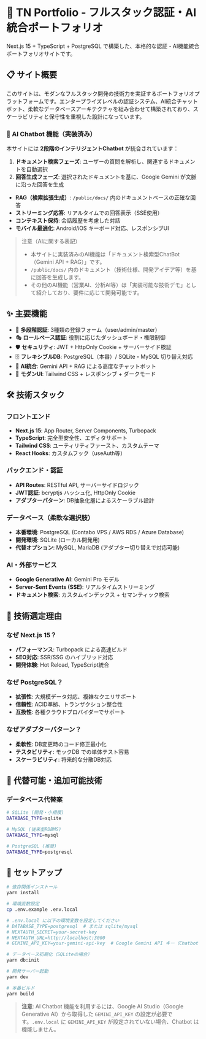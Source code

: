 # 🚀 TN Portfolio - フルスタック認証・AI統合ポートフォリオ

Next.js 15 + TypeScript + PostgreSQL で構築した、本格的な認証・AI機能統合ポートフォリオサイトです。

## 📋 サイト概要

このサイトは、モダンなフルスタック開発の技術力を実証するポートフォリオプラットフォームです。エンタープライズレベルの認証システム、AI統合チャットボット、柔軟なデータベースアーキテクチャを組み合わせて構築されており、スケーラビリティと保守性を重視した設計になっています。

### 🤖 AI Chatbot 機能（実装済み）

本サイトには **2段階のインテリジェントChatbot** が統合されています：

1. **ドキュメント検索フェーズ**: ユーザーの質問を解析し、関連するドキュメントを自動選択
2. **回答生成フェーズ**: 選択されたドキュメントを基に、Google Gemini が文脈に沿った回答を生成

- **RAG（検索拡張生成）**: `/public/docs/` 内のドキュメントベースの正確な回答
- **ストリーミング応答**: リアルタイムでの回答表示（SSE使用）
- **コンテキスト保持**: 会話履歴を考慮した対話
- **モバイル最適化**: Android/iOS キーボード対応、レスポンシブUI

> 注意（AIに関する表記）
>
> - 本サイトに実装済みのAI機能は「ドキュメント検索型ChatBot（Gemini API + RAG）」です。
> - `/public/docs/` 内のドキュメント（技術仕様、開発アイデア等）を基に回答を生成します。
> - その他のAI機能（営業AI、分析AI等）は「実装可能な技術デモ」として紹介しており、要件に応じて開発可能です。

## ✨ 主要機能

- 🔐 **多段階認証**: 3種類の登録フォーム（user/admin/master）
- 🎭 **ロールベース認証**: 役割に応じたダッシュボード・権限制御
- 🛡️ **セキュリティ**: JWT + HttpOnly Cookie + サーバーサイド検証
- 🗄️ **フレキシブルDB**: PostgreSQL（本番）/ SQLite・MySQL 切り替え対応
- 🤖 **AI統合**: Gemini API + RAG による高度なチャットボット
- 🎨 **モダンUI**: Tailwind CSS + レスポンシブ + ダークモード

## 🛠️ 技術スタック

### フロントエンド
- **Next.js 15**: App Router, Server Components, Turbopack
- **TypeScript**: 完全型安全性、エディタサポート
- **Tailwind CSS**: ユーティリティファースト、カスタムテーマ
- **React Hooks**: カスタムフック（useAuth等）

### バックエンド・認証
- **API Routes**: RESTful API, サーバーサイドロジック
- **JWT認証**: bcryptjs ハッシュ化, HttpOnly Cookie
- **アダプターパターン**: DB抽象化層によるスケーラブル設計

### データベース（柔軟な選択肢）
- **本番環境**: PostgreSQL (Contabo VPS / AWS RDS / Azure Database)
- **開発環境**: SQLite (ローカル開発用)
- **代替オプション**: MySQL, MariaDB (アダプター切り替えで対応可能)

### AI・外部サービス
- **Google Generative AI**: Gemini Pro モデル
- **Server-Sent Events (SSE)**: リアルタイムストリーミング
- **ドキュメント検索**: カスタムインデックス + セマンティック検索

## 🎯 技術選定理由

### なぜ Next.js 15？
- **パフォーマンス**: Turbopack による高速ビルド
- **SEO対応**: SSR/SSG のハイブリッド対応
- **開発体験**: Hot Reload, TypeScript統合

### なぜ PostgreSQL？
- **拡張性**: 大規模データ対応、複雑なクエリサポート
- **信頼性**: ACID準拠、トランザクション整合性
- **互換性**: 各種クラウドプロバイダーでサポート

### なぜアダプターパターン？
- **柔軟性**: DB変更時のコード修正最小化
- **テスタビリティ**: モックDB での単体テスト容易
- **スケーラビリティ**: 将来的な分散DB対応

## 🔄 代替可能・追加可能技術

### データベース代替案
```bash
# SQLite (開発・小規模)
DATABASE_TYPE=sqlite

# MySQL (従来型RDBMS)  
DATABASE_TYPE=mysql

# PostgreSQL (推奨)
DATABASE_TYPE=postgresql
````

## 🚀 セットアップ

```bash
# 依存関係インストール
yarn install

# 環境変数設定
cp .env.example .env.local

# .env.local に以下の環境変数を設定してください
# DATABASE_TYPE=postgresql  # または sqlite/mysql
# NEXTAUTH_SECRET=your-secret-key
# NEXTAUTH_URL=http://localhost:3000
# GEMINI_API_KEY=your-gemini-api-key  # Google Gemini API キー（Chatbot 利用時に必須）

# データベース初期化（SQLiteの場合）
yarn db:init

# 開発サーバー起動
yarn dev

# 本番ビルド
yarn build
```

> **注意**: AI Chatbot 機能を利用するには、Google AI Studio（Google Generative AI）から取得した `GEMINI_API_KEY` の設定が必要です。`.env.local` に `GEMINI_API_KEY` が設定されていない場合、Chatbot は機能しません。